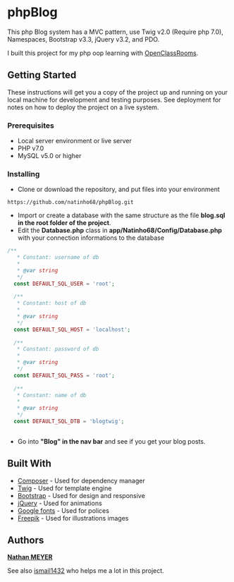 # phpBlog

This php Blog system has a MVC pattern, use Twig v2.0 (Require php 7.0), Namespaces, Bootstrap v3.3, jQuery v3.2, and PDO.

I built this project for my php oop learning with [OpenClassRooms](https://openclassrooms.com/).

## Getting Started

These instructions will get you a copy of the project up and running on your local machine for development and testing purposes. See deployment for notes on how to deploy the project on a live system.

### Prerequisites

* Local server environment or live server
* PHP v7.0
* MySQL v5.0 or higher


### Installing



* Clone or download the repository, and put files into your environment

```
https://github.com/natinho68/phpBlog.git
```

* Import or create a database with the same structure as the file **blog.sql in the root folder of the project**.
* Edit the **Database.php** class in **app/Natinho68/Config/Database.php** with your connection informations to the database
```php
/**
   * Constant: username of db
   *
   * @var string
   */
  const DEFAULT_SQL_USER = 'root';
 
  /**
   * Constant: host of db
   *
   * @var string
   */
  const DEFAULT_SQL_HOST = 'localhost';
 
  /**
   * Constant: password of db
   *
   * @var string
   */
  const DEFAULT_SQL_PASS = 'root';
 
  /**
   * Constant: name of db
   *
   * @var string
   */
  const DEFAULT_SQL_DTB = 'blogtwig';
 
```
* Go into **"Blog" in the nav bar** and see if you get your blog posts.

## Built With

* [Composer](https://getcomposer.org/) - Used for dependency manager
* [Twig](https://twig.sensiolabs.org/) - Used for template engine
* [Bootstrap](http://getbootstrap.com/) - Used for design and responsive
* [jQuery](https://rometools.github.io/rome/) - Used for animations
* [Google fonts](https://fonts.google.com/) - Used for polices
* [Freepik](http://fr.freepik.com/) - Used for illustrations images

## Authors

[**Nathan MEYER**](https://github.com/natinho68)

See also [ismail1432](https://github.com/ismail1432) who helps me a lot in this project.